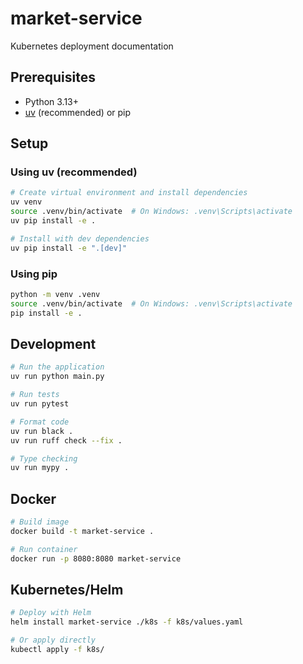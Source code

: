 # market-service

Kubernetes deployment documentation

## Prerequisites

- Python 3.13+
- [uv](https://github.com/astral-sh/uv) (recommended) or pip

## Setup

### Using uv (recommended)

```bash
# Create virtual environment and install dependencies
uv venv
source .venv/bin/activate  # On Windows: .venv\Scripts\activate
uv pip install -e .

# Install with dev dependencies
uv pip install -e ".[dev]"
```

### Using pip

```bash
python -m venv .venv
source .venv/bin/activate  # On Windows: .venv\Scripts\activate
pip install -e .
```

## Development

```bash
# Run the application
uv run python main.py

# Run tests
uv run pytest

# Format code
uv run black .
uv run ruff check --fix .

# Type checking
uv run mypy .
```

## Docker

```bash
# Build image
docker build -t market-service .

# Run container
docker run -p 8080:8080 market-service
```

## Kubernetes/Helm

```bash
# Deploy with Helm
helm install market-service ./k8s -f k8s/values.yaml

# Or apply directly
kubectl apply -f k8s/
```
